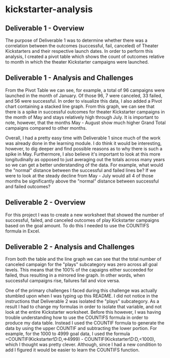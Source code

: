 # kickstarter-analysis

## Deliverable 1 - Overview

The purpose of Deliverable 1 was to determine whether there was a correlation between the outcomes (successful, fail,
canceled) of Theater Kickstarters and their respective launch dates. In order to perform this analysis, I created a pivot
table which shows the count of outcomes relative to month in which the theater Kickstarter campaigns were launched.

## Deliverable 1 - Analysis and Challenges

From the Pivot Table we can see, for example, a total of 96 campaigns were launched in the month of January. Of those 96,
7 were canceled, 33 failed, and 56 were successful. In order to visualize this data, I also added a Pivot chart
containing a stacked line graph. From this graph, we can see that there is a spike in successful outcomes for theater 
Kickstarter campaigns in the month of May and stays relatively high through July. It is important to note, however, that
the months May - August show much higher Grand Total campaigns compared to other months.

Overall, I had a pretty easy time with Deliverable 1 since much of the work was already done in the learning module. I do 
think it would be interesting, however, to dig deeper and find possible reasons as to why there is such a spike in May.
Furthermore, I also believe it's important to look at this more longitudinally as opposed to just averaging out the
totals across many years so we can get a better understanding of the data. For example, what would the "normal" distance
between the successful and failed lines be? If we were to look at the steady decline from May - July would all 4 of those
months be significantly above the "normal" distance between successful and failed outcomes? 

## Deliverable 2 - Overview

For this project I was to create a new worksheet that showed the number of successful, failed, and canceled outcomes of play Kickstarter campaigns based on the goal amount. To do this I needed to use the COUNTIFS formula in Excel.

## Deliverable 2 - Analysis and Challenges

From both the table and the line graph we can see that the total number of canceled campaign for the "plays" subcategory was zero across all goal levels. This means that the 100% of the capaigns either succeeded for failed, thus resulting in a mirrored line graph. In other words, when successful campaigns rise, failures fall and vice versa. 

One of the primary challenges I faced during this challenge was actually stumbled upon when I was typing up this README. I did not notice in the instructions that Deliverable 2 was isolated the "plays" subcategory. As a result I had to change my formulas in order to isolate that variable, and not look at the entire Kickstarter worksheet. Before this however, I was having trouble understanding how to use the COUNTIFS formula in order to produce my data table. Instead I used the COUNTIF formula to generate the data by using the upper COUNTIF and subtracting the lower portion. For example, for the 1000 to 4999 goal data, I used the formula =COUNTIF(Kickstarter!$D:$D,=>4999) - COUNTIF(Kickstarter!$D:$D,<1000), which I thought was pretty clever. Although, since I had a new condition to add I figured it would be easier to learn the COUNTIFS function. 
